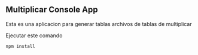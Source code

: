 ## Multiplicar Console App

Esta es una aplicacion para generar tablas archivos de tablas de multiplicar 

Ejecutar este comando

```
npm install
```